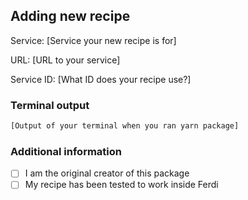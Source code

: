 <!--
  Thank you for taking the time to create a recipe for Ferdi.
  Please complete the following form so we can add your new recipe
 -->

## Adding new recipe

Service: [Service your new recipe is for]

URL: [URL to your service]

Service ID: [What ID does your recipe use?]

### Terminal output

```bash
[Output of your terminal when you ran yarn package]
```

### Additional information
<!-- Please also accept the following checkboxes -->
- [ ] I am the original creator of this package
- [ ] My recipe has been tested to work inside Ferdi

<!-- Here you can write anything else you want to tell us. -->
